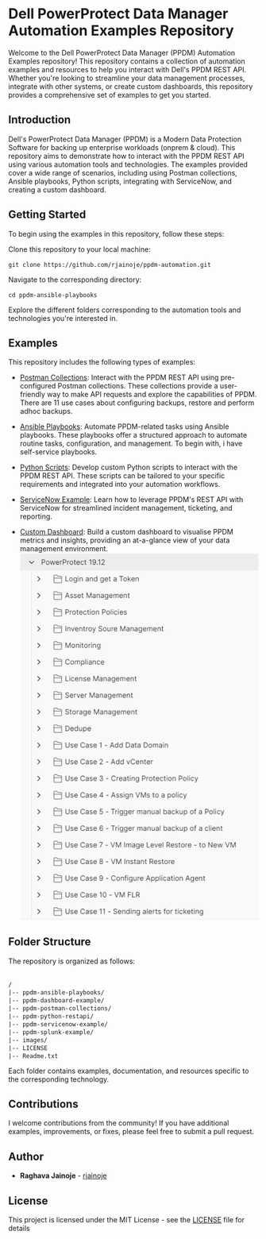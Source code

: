# Dell PowerProtect Data Manager Automation Examples Repository

Welcome to the Dell PowerProtect Data Manager (PPDM) Automation Examples repository! This repository contains a collection of automation examples and resources to help you interact with Dell's PPDM REST API. Whether you're looking to streamline your data management processes, integrate with other systems, or create custom dashboards, this repository provides a comprehensive set of examples to get you started.


## Introduction

Dell's PowerProtect Data Manager (PPDM) is a Modern Data Protection Software for backing up enterprise workloads (onprem & cloud). This repository aims to demonstrate how to interact with the PPDM REST API using various automation tools and technologies. The examples provided cover a wide range of scenarios, including using Postman collections, Ansible playbooks, Python scripts, integrating with ServiceNow, and creating a custom dashboard.

## Getting Started
To begin using the examples in this repository, follow these steps:

Clone this repository to your local machine:

```
git clone https://github.com/rjainoje/ppdm-automation.git
```

Navigate to the corresponding directory:

```
cd ppdm-ansible-playbooks
```

Explore the different folders corresponding to the automation tools and technologies you're interested in.



## Examples

This repository includes the following types of examples:

* [Postman Collections](./ppdm-postman-collections/postman-readme.md): Interact with the PPDM REST API using pre-configured Postman collections. These collections provide a user-friendly way to make API requests and explore the capabilities of PPDM. There are 11 use cases about configuring backups, restore and perform adhoc backups.

* [Ansible Playbooks](./ppdm-ansible-playbooks/ansible-readme.md): Automate PPDM-related tasks using Ansible playbooks. These playbooks offer a structured approach to automate routine tasks, configuration, and management. To begin with, i have self-service playbooks.

* [Python Scripts](./ppdm-python-restapi/python-readme.md): Develop custom Python scripts to interact with the PPDM REST API. These scripts can be tailored to your specific requirements and integrated into your automation workflows.

* [ServiceNow Example](./ppdm-servicenow-example/servicenow-readme.md): Learn how to leverage PPDM's REST API with ServiceNow for streamlined incident management, ticketing, and reporting.

* [Custom Dashboard](https://github.com/rjainoje/rjapp-backup-portal-example/blob/main/readme.md): Build a custom dashboard to visualise PPDM metrics and insights, providing an at-a-glance view of your data management environment.
![](images/ppdm-postman.png)

## Folder Structure
The repository is organized as follows:

```

/
|-- ppdm-ansible-playbooks/
|-- ppdm-dashboard-example/
|-- ppdm-postman-collections/
|-- ppdm-python-restapi/
|-- ppdm-servicenow-example/
|-- ppdm-splunk-example/
|-- images/
|-- LICENSE
|-- Readme.txt

```
Each folder contains examples, documentation, and resources specific to the corresponding technology.


## Contributions

I welcome contributions from the community! If you have additional examples, improvements, or fixes, please feel free to submit a pull request.

## Author

* **Raghava Jainoje** - [rjainoje](https://github.com/rjainoje)


## License

This project is licensed under the MIT License - see the [LICENSE](LICENSE) file for details
